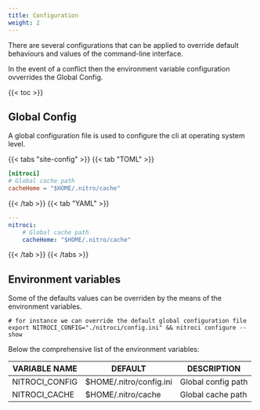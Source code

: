 ```yaml
---
title: Configuration
weight: 2
---
```


There are several configurations that can be applied to override default behaviours and values of the command-line interface.

In the event of a conflict then the environment variable configuration ovverrides the Global Config.


{{< toc >}}

## Global Config

A global configuration file is used to configure the cli at operating system level.

{{< tabs "site-config" >}}
{{< tab "TOML" >}}

```Toml
[nitroci]
# Global cache path
cacheHome = "$HOME/.nitro/cache"
```

{{< /tab >}}
{{< tab "YAML" >}}

```Yaml
---
nitroci:
    # Global cache path
    cacheHome: "$HOME/.nitro/cache"
```

{{< /tab >}}
{{< /tabs >}}

## Environment variables

Some of the defaults values can be overriden by the means of the environment variables.

```Shell
# for instance we can override the default global configuration file
export NITROCI_CONFIG="./nitroci/config.ini" && nitroci configure --show
```

Below the comprehensive list of the environment variables:

| VARIABLE NAME        | DEFAULT                 | DESCRIPTION                      |
|----------------------|-------------------------|----------------------------------|
| NITROCI_CONFIG       | $HOME/.nitro/config.ini | Global config path               |
| NITROCI_CACHE   | $HOME/.nitro/cache      | Global cache path                |
